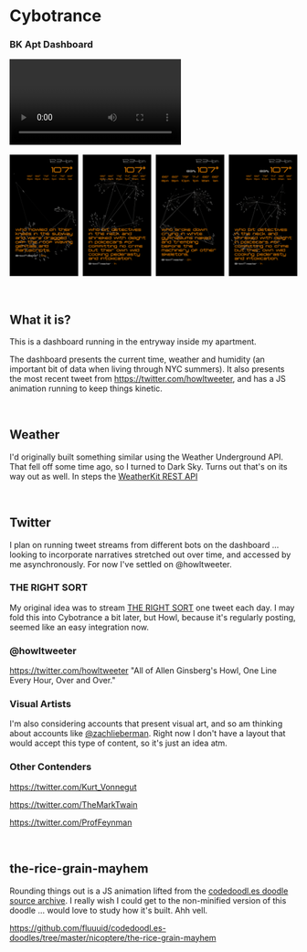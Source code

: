 # Cybotrance
### BK Apt Dashboard

![Screen Recording](./screenrecording.mp4)

![Figma Sketches](./screenshot-figma.gif)

<br>

## What it is?
This is a dashboard running in the entryway inside my apartment.

The dashboard presents the current time, weather and humidity (an important bit of data when living through NYC summers). It also presents the most recent tweet from https://twitter.com/howltweeter, and has a JS animation running to keep things kinetic.

<br>

## Weather
I'd originally built something similar using the Weather Underground API. That fell off some time ago, so I turned to Dark Sky. Turns out that's on its way out as well. In steps the [WeatherKit REST API](https://developer.apple.com/documentation/weatherkitrestapi)

<br>

## Twitter
I plan on running tweet streams from different bots on the dashboard ... looking to incorporate narratives stretched out over time, and accessed by me asynchronously. For now I've settled on @howltweeter.


### THE RIGHT SORT
My original idea was to stream [THE RIGHT SORT](https://twitter.com/SceptreBooks/timelines/488586138048004096) one tweet each day. I may fold this into Cybotrance a bit later, but Howl, because it's regularly posting, seemed like an easy integration now.


### @howltweeter
https://twitter.com/howltweeter
"All of Allen Ginsberg's Howl, One Line Every Hour, Over and Over."


### Visual Artists
I'm also considering accounts that present visual art, and so am thinking about accounts like [@zachlieberman](https://twitter.com/zachlieberman). Right now I don't have a layout that would accept this type of content, so it's just an idea atm.

### Other Contenders
https://twitter.com/Kurt_Vonnegut

https://twitter.com/TheMarkTwain

https://twitter.com/ProfFeynman

<br>

## the-rice-grain-mayhem
Rounding things out is a JS animation lifted from the [codedoodl.es doodle source archive](https://github.com/fluuuid/codedoodl.es-doodles). I really wish I could get to the non-minified version of this doodle ... would love to study how it's built. Ahh vell.

https://github.com/fluuuid/codedoodl.es-doodles/tree/master/nicoptere/the-rice-grain-mayhem

